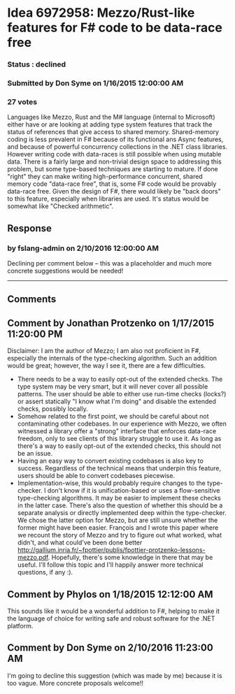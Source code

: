 # Idea 6972958: Mezzo/Rust-like features for F# code to be data-race free #

### Status : declined

### Submitted by Don Syme on 1/16/2015 12:00:00 AM

### 27 votes

Languages like Mezzo, Rust and the M# language (internal to Microsoft) either have or are looking at adding type system features that track the status of references that give access to shared memory.
Shared-memory coding is less prevalent in F# because of its functional ans Async features, and because of powerful concurrency collections in the .NET class libraries.
However writing code with data-races is still possible when using mutable data.
There is a fairly large and non-trivial design space to addressing this problem, but some type-based techniques are starting to mature. If done "right" they can make writing high-performance concurrent, shared memory code "data-race free", that is, some F# code would be provably data-race free.
Given the design of F#, there would likely be "back doors" to this feature, especially when libraries are used. It's status would be somewhat like "Checked arithmetic".



## Response 
### by fslang-admin on 2/10/2016 12:00:00 AM

Declining per comment below – this was a placeholder and much more concrete suggestions would be needed!

------------------------
## Comments


## Comment by Jonathan Protzenko on 1/17/2015 11:20:00 PM
Disclaimer: I am the author of Mezzo; I am also not proficient in F#, especially the internals of the type-checking algorithm.
Such an addition would be great; however, the way I see it, there are a few difficulties.
- There needs to be a way to easily opt-out of the extended checks. The type system may be very smart, but it will never cover all possible patterns. The user should be able to either use run-time checks (locks?) or assert statically "I know what I'm doing" and disable the extended checks, possibly locally.
- Somehow related to the first point, we should be careful about not contaminating other codebases. In our experience with Mezzo, we often witnessed a library offer a "strong" interface that enforces data-race freedom, only to see clients of this library struggle to use it. As long as there's a way to easily opt-out of the extended checks, this should not be an issue.
- Having an easy way to convert existing codebases is also key to success. Regardless of the technical means that underpin this feature, users should be able to convert codebases piecewise.
- Implementation-wise, this would probably require changes to the type-checker. I don't know if it is unification-based or uses a flow-sensitive type-checking algorithms. It may be easier to implement these checks in the latter case. There's also the question of whether this should be a separate analysis or directly implemented deep within the type-checker. We chose the latter option for Mezzo, but are still unsure whether the former might have been easier.
François and I wrote this paper where we recount the story of Mezzo and try to figure out what worked, what didn't, and what could've been done better <http://gallium.inria.fr/~fpottier/publis/fpottier-protzenko-lessons-mezzo.pdf>. Hopefully, there's some knowledge in there that may be useful.
I'll follow this topic and I'll happily answer more technical questions, if any :).


## Comment by Phylos on 1/18/2015 12:12:00 AM
This sounds like it would be a wonderful addition to F#, helping to make it the language of choice for writing safe and robust software for the .NET platform.


## Comment by Don Syme on 2/10/2016 11:23:00 AM
I'm going to decline this suggestion (which was made by me) because it is too vague.
More concrete proposals welcome!!

